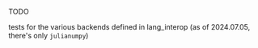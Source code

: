 TODO

tests for the various backends defined in lang_interop (as of 2024.07.05, there's only `julianumpy`)

